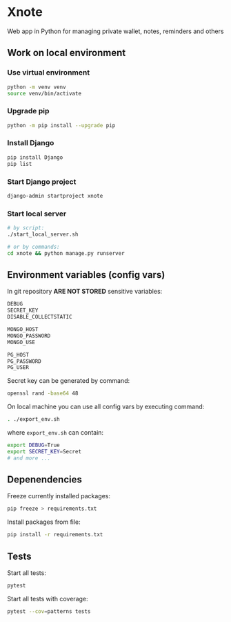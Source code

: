 # Xnote

Web app in Python for managing private wallet, notes, reminders and others

## Work on local environment

### Use virtual environment

```bash
python -m venv venv
source venv/bin/activate
```

### Upgrade pip

```bash
python -m pip install --upgrade pip
```

### Install Django

```bash
pip install Django
pip list
```

### Start Django project

```bash
django-admin startproject xnote
```

### Start local server

```bash
# by script:
./start_local_server.sh

# or by commands:
cd xnote && python manage.py runserver
```

## Environment variables (config vars)

In git repository **ARE NOT STORED** sensitive variables:

```bash
DEBUG
SECRET_KEY
DISABLE_COLLECTSTATIC

MONGO_HOST
MONGO_PASSWORD
MONGO_USE

PG_HOST
PG_PASSWORD
PG_USER
```

Secret key can be generated by command:

```bash
openssl rand -base64 48
```

On local machine you can use all config vars by executing command:

```bash
. ./export_env.sh
```

where `export_env.sh` can contain:

```bash
export DEBUG=True
export SECRET_KEY=Secret
# and more ...
```

## Depenendencies

Freeze currently installed packages:
```bash
pip freeze > requirements.txt
```

Install packages from file:
```bash
pip install -r requirements.txt
```

## Tests

Start all tests:
```bash
pytest
```

Start all tests with coverage:
```bash
pytest --cov=patterns tests
```